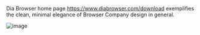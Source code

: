  Dia Browser home page https://www.diabrowser.com/download exemplifies the clean, minimal elegance of Browser Company design in general.

![image](https://github.com/user-attachments/assets/3008d293-8d20-4118-8cef-0b2f4088db30)
